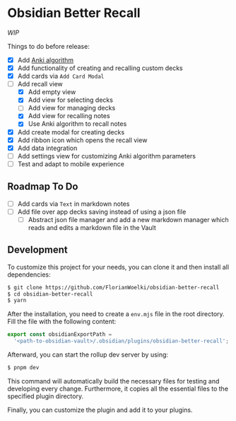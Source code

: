 # Obsidian Better Recall

*WIP*

Things to do before release:
- [x] Add [Anki algorithm](https://faqs.ankiweb.net/what-spaced-repetition-algorithm.html)
- [x] Add functionality of creating and recalling custom decks
- [x] Add cards via `Add Card Modal`
- [ ] Add recall view
  - [x] Add empty view
  - [x] Add view for selecting decks
  - [ ] Add view for managing decks
  - [x] Add view for recalling notes
  - [x] Use Anki algorithm to recall notes
- [x] Add create modal for creating decks
- [x] Add ribbon icon which opens the recall view
- [x] Add data integration
- [ ] Add settings view for customizing Anki algorithm parameters
- [ ] Test and adapt to mobile experience

## Roadmap To Do

- [ ] Add cards via `Text` in markdown notes
- [ ] Add file over app decks saving instead of using a json file
  - [ ] Abstract json file manager and add a new markdown manager which reads and edits a markdown file in the Vault

## Development

To customize this project for your needs, you can clone it and then install all dependencies:
```sh
$ git clone https://github.com/FlorianWoelki/obsidian-better-recall
$ cd obsidian-better-recall
$ yarn
```

After the installation, you need to create a `env.mjs` file in the root directory. Fill the file with the following content:

```js
export const obsidianExportPath =
  '<path-to-obsidian-vault>/.obsidian/plugins/obsidian-better-recall';
```

Afterward, you can start the rollup dev server by using:

```sh
$ pnpm dev
```

This command will automatically build the necessary files for testing and developing every change. Furthermore, it copies all the essential files to the specified plugin directory.

Finally, you can customize the plugin and add it to your plugins.
